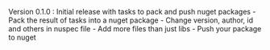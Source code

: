 Version 0.1.0 : Initial release with tasks to pack and push nuget packages
    - Pack the result of tasks into a nuget package
    - Change version, author, id and others in nuspec file
    - Add more files than just libs
    - Push your package to nuget